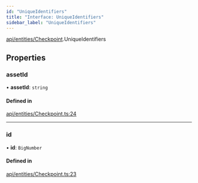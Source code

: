 ```yaml
---
id: "UniqueIdentifiers"
title: "Interface: UniqueIdentifiers"
sidebar_label: "UniqueIdentifiers"
---
```


[api/entities/Checkpoint](../../../../../modules/API/Entities/Checkpoint/Checkpoint.md).UniqueIdentifiers

## Properties

### assetId

• **assetId**: `string`

#### Defined in

[api/entities/Checkpoint.ts:24](https://github.com/PolymeshAssociation/polymesh-sdk/blob/b55e63737/src/api/entities/Checkpoint.ts#L24)

___

### id

• **id**: `BigNumber`

#### Defined in

[api/entities/Checkpoint.ts:23](https://github.com/PolymeshAssociation/polymesh-sdk/blob/b55e63737/src/api/entities/Checkpoint.ts#L23)
